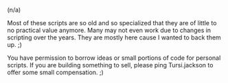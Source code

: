 (n/a)

Most of these scripts are so old and so specialized that they are of little to no practical value anymore. Many may not even work due to changes in scripting over the years. They are mostly here cause I wanted to back them up. ;)

You have permission to borrow ideas or small portions of code for personal scripts. If you are building something to sell, please ping Tursi.jackson to offer some small compensation. ;)
